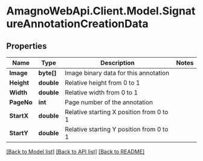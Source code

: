 
# AmagnoWebApi.Client.Model.SignatureAnnotationCreationData

## Properties

Name | Type | Description | Notes
------------ | ------------- | ------------- | -------------
**Image** | **byte[]** | Image binary data for this annotation | 
**Height** | **double** | Relative height from 0 to 1 | 
**Width** | **double** | Relative width from 0 to 1 | 
**PageNo** | **int** | Page number of the annotation | 
**StartX** | **double** | Relative starting X position from 0 to 1 | 
**StartY** | **double** | Relative starting Y position from 0 to 1 | 

[[Back to Model list]](../README.md#documentation-for-models)
[[Back to API list]](../README.md#documentation-for-api-endpoints)
[[Back to README]](../README.md)

